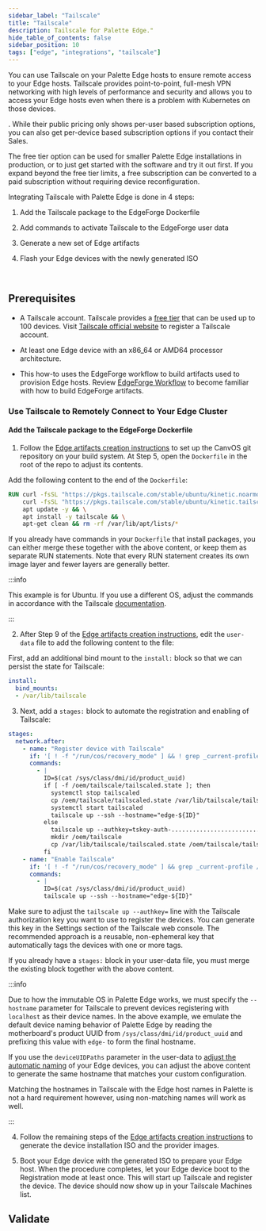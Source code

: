 ```yaml
---
sidebar_label: "Tailscale"
title: "Tailscale"
description: Tailscale for Palette Edge."
hide_table_of_contents: false
sidebar_position: 10
tags: ["edge", "integrations", "tailscale"]
---
```


You can use Tailscale on your Palette Edge hosts to ensure remote access to your Edge hosts. Tailscale provides point-to-point, full-mesh VPN networking with high levels of performance and security and allows you to access your Edge hosts even when there is a problem with Kubernetes on those devices. 

. While their public pricing only shows per-user based subscription options, you can also get per-device based subscription options if you contact their Sales.

The free tier option can be used for smaller Palette Edge installations in production, or to just get started with the software and try it out first. If you expand beyond the free tier limits, a free subscription can be converted to a paid subscription without requiring device reconfiguration.

Integrating Tailscale with Palette Edge is done in 4 steps:

1. Add the Tailscale package to the EdgeForge Dockerfile

2. Add commands to activate Tailscale to the EdgeForge user data

3. Generate a new set of Edge artifacts

4. Flash your Edge devices with the newly generated ISO

<br/>

## Prerequisites

- A Tailscale account. Tailscale provides a [free tier](https://tailscale.com/pricing/) that can be used up to 100 devices. Visit [Tailscale official website](https://login.tailscale.com/start) to register a Tailscale account. 

- At least one Edge device with an x86_64 or AMD64 processor architecture.

- This how-to uses the EdgeForge workflow to build artifacts used to provision Edge hosts. Review [EdgeForge Workflow](https://docs.spectrocloud.com/clusters/edge/edgeforge-workflow/) to become familiar with how to build EdgeForge artifacts. 

### Use Tailscale to Remotely Connect to Your Edge Cluster

#### Add the Tailscale package to the EdgeForge Dockerfile

1. Follow the [Edge artifacts creation instructions](https://docs.spectrocloud.com/clusters/edge/edgeforge-workflow/palette-canvos#instructions) to set up the CanvOS git repository on your build system. At Step 5, open the `Dockerfile` in the root of the repo to adjust its contents.

  Add the following content to the end of the `Dockerfile`:

  ```dockerfile
  RUN curl -fsSL "https://pkgs.tailscale.com/stable/ubuntu/kinetic.noarmor.gpg" | sudo tee /usr/share/keyrings/tailscale-archive-keyring.gpg >/dev/null && \
      curl -fsSL "https://pkgs.tailscale.com/stable/ubuntu/kinetic.tailscale-keyring.list" | sudo tee /etc/apt/sources.list.d/tailscale.list && \
      apt update -y && \
      apt install -y tailscale && \
      apt-get clean && rm -rf /var/lib/apt/lists/*
  ```

  If you already have commands in your `Dockerfile` that install packages, you can either merge these together with the above content, or keep them as separate RUN statements. Note that every RUN statement creates its own image layer and fewer layers are generally better.

  :::info

  This example is for Ubuntu. If you use a different OS, adjust the commands in accordance with the Tailscale [documentation](https://tailscale.com/kb/1031/install-linux/).

  :::


2. After Step 9 of the [Edge artifacts creation instructions](https://docs.spectrocloud.com/clusters/edge/edgeforge-workflow/palette-canvos#instructions), edit the `user-data` file to add the following content to the file:

  First, add an additional bind mount to the `install:` block so that we can persist the state for Tailscale:

  ```yaml
  install:
    bind_mounts:
    - /var/lib/tailscale
  ```


3. Next, add a `stages:` block to automate the registration and enabling of Tailscale:

  ```yaml
  stages:
    network.after:
      - name: "Register device with Tailscale"
        if: '[ ! -f "/run/cos/recovery_mode" ] && ! grep _current-profile /var/lib/tailscale/tailscaled.state'
        commands:
          - |
            ID=$(cat /sys/class/dmi/id/product_uuid)
            if [ -f /oem/tailscale/tailscaled.state ]; then
              systemctl stop tailscaled
              cp /oem/tailscale/tailscaled.state /var/lib/tailscale/tailscaled.state
              systemctl start tailscaled
              tailscale up --ssh --hostname="edge-${ID}"
            else
              tailscale up --authkey=tskey-auth-............................................. --ssh --hostname=$ID
              mkdir /oem/tailscale
              cp /var/lib/tailscale/tailscaled.state /oem/tailscale/tailscaled.state
            fi
      - name: "Enable Tailscale"
        if: '[ ! -f "/run/cos/recovery_mode" ] && grep _current-profile /var/lib/tailscale/tailscaled.state'
        commands:
          - |
            ID=$(cat /sys/class/dmi/id/product_uuid)
            tailscale up --ssh --hostname="edge-${ID}"
  ```

Make sure to adjust the `tailscale up --authkey=` line with the Tailscale authorization key you want to use to register the devices. You can generate this key in the Settings section of the Tailscale web console. The recommended approach is a reusable, non-ephemeral key that automatically tags the devices with one or more tags.

If you already have a `stages:` block in your user-data file, you must merge the existing block together with the above content.


:::info

Due to how the immutable OS in Palette Edge works, we must specify the `--hostname` parameter for Tailscale to prevent devices registering with `localhost` as their device names. In the above example, we emulate the default device naming behavior of Palette Edge by reading the motherboard's product UUID from `/sys/class/dmi/id/product_uuid` and prefixing this value with `edge-` to form the final hostname.

If you use the `deviceUIDPaths` parameter in the user-data to [adjust the automatic naming](https://docs.spectrocloud.com/clusters/edge/edge-configuration/installer-reference#device-id-uid-parameters) of your Edge devices, you can adjust the above content to generate the same hostname that matches your custom configuration.

Matching the hostnames in Tailscale with the Edge host names in Palette is not a hard requirement however, using non-matching names will work as well.

:::


4. Follow the remaining steps of the [Edge artifacts creation instructions](https://docs.spectrocloud.com/clusters/edge/edgeforge-workflow/palette-canvos#instructions) to generate the device installation ISO and the provider images.


5. Boot your Edge device with the generated ISO to prepare your Edge host. When the procedure completes, let your Edge device boot to the Registration mode at least once. This will start up Tailscale and register the device. The device should now show up in your Tailscale Machines list.


## Validate

